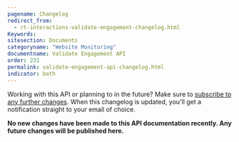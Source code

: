 ```yaml
---
pagename: Changelog
redirect_from:
  - rt-interactions-validate-engagement-changelog.html
Keywords:
sitesection: Documents
categoryname: "Website Monitoring"
documentname: Validate Engagement API
order: 231
permalink: validate-engagement-api-changelog.html
indicator: both
---
```


<div class="subscribe">Working with this API or planning to in the future? Make sure to <a href="https://visualping.io/?url=developers.liveperson.com/rt-interactions-validate-engagement-changelog.html&mode=web&css=post-content" target="_blank">subscribe to any further changes</a>. When this changelog is updated, you'll get a notification straight to your email of choice.</div>

**No new changes have been made to this API documentation recently. Any future changes will be published here.**
